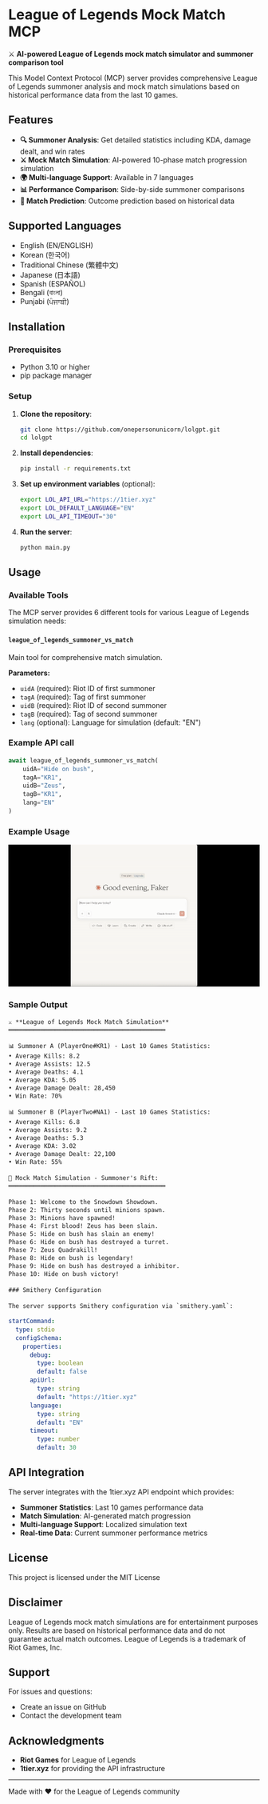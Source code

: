# League of Legends Mock Match MCP

⚔️ **AI-powered League of Legends mock match simulator and summoner comparison tool**

This Model Context Protocol (MCP) server provides comprehensive League of Legends summoner analysis and mock match simulations based on historical performance data from the last 10 games.

## Features

- **🔍 Summoner Analysis**: Get detailed statistics including KDA, damage dealt, and win rates
- **⚔️ Mock Match Simulation**: AI-powered 10-phase match progression simulation
- **🌍 Multi-language Support**: Available in 7 languages
- **📊 Performance Comparison**: Side-by-side summoner comparisons
- **🎯 Match Prediction**: Outcome prediction based on historical data

## Supported Languages

- English (EN/ENGLISH)
- Korean (한국어)
- Traditional Chinese (繁體中文)
- Japanese (日本語)
- Spanish (ESPAÑOL)
- Bengali (বাংলা)
- Punjabi (ਪੰਜਾਬੀ)

## Installation

### Prerequisites

- Python 3.10 or higher
- pip package manager

### Setup

1. **Clone the repository**:
   ```bash
   git clone https://github.com/onepersonunicorn/lolgpt.git
   cd lolgpt
   ```

2. **Install dependencies**:
   ```bash
   pip install -r requirements.txt
   ```

3. **Set up environment variables** (optional):
   ```bash
   export LOL_API_URL="https://1tier.xyz"
   export LOL_DEFAULT_LANGUAGE="EN"
   export LOL_API_TIMEOUT="30"
   ```

4. **Run the server**:
   ```bash
   python main.py
   ```

## Usage

### Available Tools

The MCP server provides 6 different tools for various League of Legends simulation needs:

#### `league_of_legends_summoner_vs_match`
Main tool for comprehensive match simulation.

**Parameters:**
- `uidA` (required): Riot ID of first summoner
- `tagA` (required): Tag of first summoner  
- `uidB` (required): Riot ID of second summoner
- `tagB` (required): Tag of second summoner
- `lang` (optional): Language for simulation (default: "EN")

### Example API call
```python
await league_of_legends_summoner_vs_match(
    uidA="Hide on bush",
    tagA="KR1", 
    uidB="Zeus",
    tagB="KR1",
    lang="EN"
)
```

### Example Usage

![conversations](img/lolGPT_MCP.gif)

### Sample Output

```
⚔️ **League of Legends Mock Match Simulation**
════════════════════════════════════════════

📊 Summoner A (PlayerOne#KR1) - Last 10 Games Statistics:
• Average Kills: 8.2
• Average Assists: 12.5
• Average Deaths: 4.1
• Average KDA: 5.05
• Average Damage Dealt: 28,450
• Win Rate: 70%

📊 Summoner B (PlayerTwo#NA1) - Last 10 Games Statistics:
• Average Kills: 6.8
• Average Assists: 9.2
• Average Deaths: 5.3
• Average KDA: 3.02
• Average Damage Dealt: 22,100
• Win Rate: 55%

🎯 Mock Match Simulation - Summoner's Rift:
════════════════════════════════════════════

Phase 1: Welcome to the Snowdown Showdown.
Phase 2: Thirty seconds until minions spawn.
Phase 3: Minions have spawned!
Phase 4: First blood! Zeus has been slain.
Phase 5: Hide on bush has slain an enemy!
Phase 6: Hide on bush has destroyed a turret.
Phase 7: Zeus Quadrakill!
Phase 8: Hide on bush is legendary!
Phase 9: Hide on bush has destroyed a inhibitor.
Phase 10: Hide on bush victory!

### Smithery Configuration

The server supports Smithery configuration via `smithery.yaml`:

```

```yaml
startCommand:
  type: stdio
  configSchema:
    properties:
      debug:
        type: boolean
        default: false
      apiUrl:
        type: string
        default: "https://1tier.xyz"
      language:
        type: string
        default: "EN"
      timeout:
        type: number
        default: 30
```

## API Integration

The server integrates with the 1tier.xyz API endpoint which provides:

- **Summoner Statistics**: Last 10 games performance data
- **Match Simulation**: AI-generated match progression
- **Multi-language Support**: Localized simulation text
- **Real-time Data**: Current summoner performance metrics

## License

This project is licensed under the MIT License

## Disclaimer

League of Legends mock match simulations are for entertainment purposes only. Results are based on historical performance data and do not guarantee actual match outcomes. League of Legends is a trademark of Riot Games, Inc.

## Support

For issues and questions:
- Create an issue on GitHub
- Contact the development team

## Acknowledgments

- **Riot Games** for League of Legends
- **1tier.xyz** for providing the API infrastructure

---

Made with ❤️ for the League of Legends community